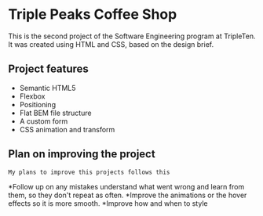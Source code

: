 # Triple Peaks Coffee Shop

This is the second project of the Software Engineering program at TripleTen. It was created using HTML and CSS, based on the design brief.

## Project features

- Semantic HTML5
- Flexbox
- Positioning
- Flat BEM file structure
- A custom form
- CSS animation and transform

## Plan on improving the project

```
My plans to improve this projects follows this
```

*Follow up on any mistakes understand what went wrong and learn from them, so they don't repeat as often.
*Improve the animations or the hover effects so it is more smooth.
\*Improve how and when to style
